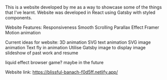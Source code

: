 This is a website developed by me as a way to showcase some of the things that I've learnt.
Website was developed in React using Gatsby with styled components.

Website Features:
Responsiveness
Smooth Scrolling
Parallax Effect
Framer Motion animation

Current ideas for website:
3D animation
SVG text animation
SVG image animation
Text fly in animation
Utilise Gatsby image to display image slideshow of past work and resume

liquid effect
browser game? maybe in the future

Website link: https://blissful-banach-f0d5ff.netlify.app/